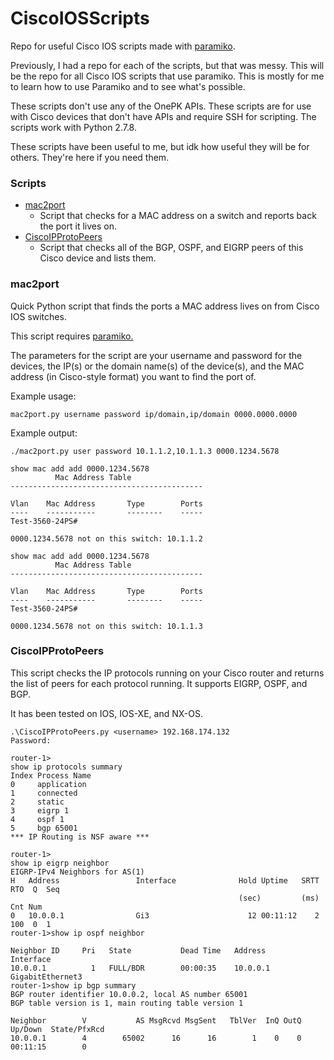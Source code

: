 # CiscoIOSScripts
Repo for useful Cisco IOS scripts made with <a href='https://github.com/paramiko/paramiko'>paramiko</a>.

Previously, I had a repo for each of the scripts, but that was messy. This will be the repo for all Cisco IOS scripts that use paramiko. This is mostly for me to learn how to use Paramiko and to see what's possible.

These scripts don't use any of the OnePK APIs. These scripts are for use with Cisco devices that don't have APIs and require SSH for scripting. The scripts work with Python 2.7.8.

These scripts have been useful to me, but idk how useful they will be for others. They're here if you need them.

### Scripts
* <a href='#mac2port'>mac2port</a>
  * Script that checks for a MAC address on a switch and reports back the port it lives on.
* <a href='#cipp'>CiscoIPProtoPeers</a>
  * Script that checks all of the BGP, OSPF, and EIGRP peers of this Cisco device and lists them.

### <a id='#mac2port'>mac2port</a>
Quick Python script that finds the ports a MAC address lives on from Cisco IOS switches.

This script requires <a href='https://github.com/paramiko/paramiko'>paramiko.</a>

The parameters for the script are your username and password for the devices, the IP(s) or the domain name(s) of the device(s), and the MAC address (in Cisco-style format) you want to find the port of.

Example usage:
```
mac2port.py username password ip/domain,ip/domain 0000.0000.0000
```
Example output:
```
./mac2port.py user password 10.1.1.2,10.1.1.3 0000.1234.5678

show mac add add 0000.1234.5678
          Mac Address Table
-------------------------------------------

Vlan    Mac Address       Type        Ports
----    -----------       --------    -----
Test-3560-24PS#

0000.1234.5678 not on this switch: 10.1.1.2

show mac add add 0000.1234.5678
          Mac Address Table
-------------------------------------------

Vlan    Mac Address       Type        Ports
----    -----------       --------    -----
Test-3560-24PS#

0000.1234.5678 not on this switch: 10.1.1.3
```

### <a id='#cipp'>CiscoIPProtoPeers</a>

This script checks the IP protocols running on your Cisco router and returns the list of peers for each protocol
running. It supports EIGRP, OSPF, and BGP.

It has been tested on IOS, IOS-XE, and NX-OS.

```
.\CiscoIPProtoPeers.py <username> 192.168.174.132
Password:

router-1>
show ip protocols summary
Index Process Name
0     application
1     connected
2     static
3     eigrp 1
4     ospf 1
5     bgp 65001
*** IP Routing is NSF aware ***

router-1>
show ip eigrp neighbor
EIGRP-IPv4 Neighbors for AS(1)
H   Address                 Interface              Hold Uptime   SRTT   RTO  Q  Seq
                                                   (sec)         (ms)       Cnt Num
0   10.0.0.1                Gi3                      12 00:11:12    2   100  0  1
router-1>show ip ospf neighbor

Neighbor ID     Pri   State           Dead Time   Address         Interface
10.0.0.1          1   FULL/BDR        00:00:35    10.0.0.1        GigabitEthernet3
router-1>show ip bgp summary
BGP router identifier 10.0.0.2, local AS number 65001
BGP table version is 1, main routing table version 1

Neighbor        V           AS MsgRcvd MsgSent   TblVer  InQ OutQ Up/Down  State/PfxRcd
10.0.0.1        4        65002      16      16        1    0    0 00:11:15        0

```
